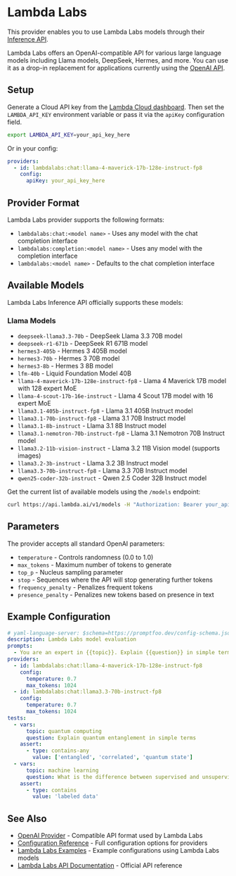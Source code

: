 # Lambda Labs

This provider enables you to use Lambda Labs models through their [Inference API](https://docs.lambda.ai/public-cloud/lambda-inference-api/).

Lambda Labs offers an OpenAI-compatible API for various large language models including Llama models, DeepSeek, Hermes, and more. You can use it as a drop-in replacement for applications currently using the [OpenAI API](/docs/providers/openai/).

## Setup

Generate a Cloud API key from the [Lambda Cloud dashboard](https://cloud.lambdalabs.com/api-keys). Then set the `LAMBDA_API_KEY` environment variable or pass it via the `apiKey` configuration field.

```bash
export LAMBDA_API_KEY=your_api_key_here
```

Or in your config:

```yaml
providers:
  - id: lambdalabs:chat:llama-4-maverick-17b-128e-instruct-fp8
    config:
      apiKey: your_api_key_here
```

## Provider Format

Lambda Labs provider supports the following formats:

- `lambdalabs:chat:<model name>` - Uses any model with the chat completion interface
- `lambdalabs:completion:<model name>` - Uses any model with the completion interface
- `lambdalabs:<model name>` - Defaults to the chat completion interface

## Available Models

Lambda Labs Inference API officially supports these models:

### Llama Models

- `deepseek-llama3.3-70b` - DeepSeek Llama 3.3 70B model
- `deepseek-r1-671b` - DeepSeek R1 671B model
- `hermes3-405b` - Hermes 3 405B model
- `hermes3-70b` - Hermes 3 70B model
- `hermes3-8b` - Hermes 3 8B model
- `lfm-40b` - Liquid Foundation Model 40B
- `llama-4-maverick-17b-128e-instruct-fp8` - Llama 4 Maverick 17B model with 128 expert MoE
- `llama-4-scout-17b-16e-instruct` - Llama 4 Scout 17B model with 16 expert MoE
- `llama3.1-405b-instruct-fp8` - Llama 3.1 405B Instruct model
- `llama3.1-70b-instruct-fp8` - Llama 3.1 70B Instruct model
- `llama3.1-8b-instruct` - Llama 3.1 8B Instruct model
- `llama3.1-nemotron-70b-instruct-fp8` - Llama 3.1 Nemotron 70B Instruct model
- `llama3.2-11b-vision-instruct` - Llama 3.2 11B Vision model (supports images)
- `llama3.2-3b-instruct` - Llama 3.2 3B Instruct model
- `llama3.3-70b-instruct-fp8` - Llama 3.3 70B Instruct model
- `qwen25-coder-32b-instruct` - Qwen 2.5 Coder 32B Instruct model

Get the current list of available models using the `/models` endpoint:

```bash
curl https://api.lambda.ai/v1/models -H "Authorization: Bearer your_api_key_here"
```

## Parameters

The provider accepts all standard OpenAI parameters:

- `temperature` - Controls randomness (0.0 to 1.0)
- `max_tokens` - Maximum number of tokens to generate
- `top_p` - Nucleus sampling parameter
- `stop` - Sequences where the API will stop generating further tokens
- `frequency_penalty` - Penalizes frequent tokens
- `presence_penalty` - Penalizes new tokens based on presence in text

## Example Configuration

```yaml
# yaml-language-server: $schema=https://promptfoo.dev/config-schema.json
description: Lambda Labs model evaluation
prompts:
  - You are an expert in {{topic}}. Explain {{question}} in simple terms.
providers:
  - id: lambdalabs:chat:llama-4-maverick-17b-128e-instruct-fp8
    config:
      temperature: 0.7
      max_tokens: 1024
  - id: lambdalabs:chat:llama3.3-70b-instruct-fp8
    config:
      temperature: 0.7
      max_tokens: 1024
tests:
  - vars:
      topic: quantum computing
      question: Explain quantum entanglement in simple terms
    assert:
      - type: contains-any
        value: ['entangled', 'correlated', 'quantum state']
  - vars:
      topic: machine learning
      question: What is the difference between supervised and unsupervised learning?
    assert:
      - type: contains
        value: 'labeled data'
```

## See Also

- [OpenAI Provider](/docs/providers/openai) - Compatible API format used by Lambda Labs
- [Configuration Reference](/docs/configuration/reference.md) - Full configuration options for providers
- [Lambda Labs Examples](https://github.com/promptfoo/promptfoo/tree/main/examples/lambdalabs) - Example configurations using Lambda Labs models
- [Lambda Labs API Documentation](https://docs.lambda.ai/public-cloud/lambda-inference-api/) - Official API reference
